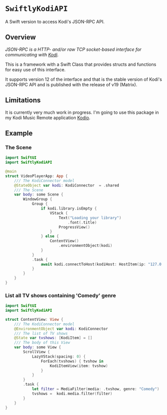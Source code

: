 # ``SwiftlyKodiAPI``

A Swift version to access Kodi's JSON-RPC API.

## Overview

*JSON-RPC is a HTTP- and/or raw TCP socket-based interface for communicating with [Kodi](https://kodi.tv).*

This is a framework with a Swift Class that provides structs and functions for easy use of this interface.

It supports version 12 of the interface and that is the stable version of Kodi's JSON-RPC API and is published with the release of v19 (Matrix).

## Limitations

It is currently very much work in progress. I'm going to use this package in my Kodi Music Remote application [Kodio](https://github.com/Desbeers/Kodio). 

## Example

### The Scene

```swift
import SwiftUI
import SwiftlyKodiAPI

@main
struct VideoPlayerApp: App {
    /// The KodiConnector model
    @StateObject var kodi: KodiConnector  = .shared
    /// The Scene
    var body: some Scene {
        WindowGroup {
            Group {
                if kodi.library.isEmpty {
                    VStack {
                        Text("Loading your library")
                            .font(.title)
                        ProgressView()
                    }
                } else {
                    ContentView()
                        .environmentObject(kodi)
                }
            }
            .task {
                await kodi.connectToHost(kodiHost: HostItem(ip: "127.0.0.1"))
            }
        }
    }
}
```

### List all TV shows containing 'Comedy' genre

```swift
import SwiftUI
import SwiftlyKodiAPI

struct ContentView: View {
    /// The KodiConnector model
    @EnvironmentObject var kodi: KodiConnector
    /// The list of TV shows
    @State var tvshows: [KodiItem] = []
    /// The body of this View
    var body: some View {
        ScrollView {
            LazyVStack(spacing: 0) {
                ForEach(tvshows) { tvshow in
                    KodiItemView(item: tvshow)
                }
            }
        }
        .task {
            let filter = MediaFilter(media: .tvshow, genre: "Comedy")
            tvshows =  kodi.media.filter(filter)
        }
    }
}
```
